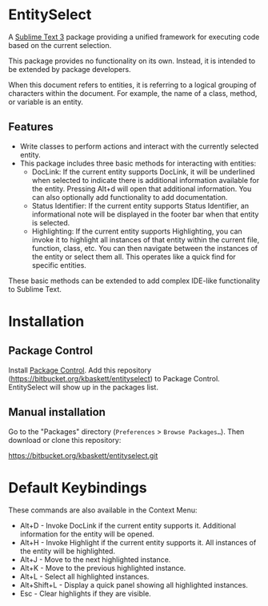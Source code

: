 # EntitySelect

A [Sublime Text 3](http://www.sublimetext.com/) package providing a unified 
framework for executing code based on the current selection.

This package provides no functionality on its own. Instead, it is intended to 
be extended by package developers.

When this document refers to entities, it is referring to a logical grouping 
of characters within the document. For example, the name of a class, method,
or variable is an entity. 

## Features

*   Write classes to perform actions and interact with the currently selected
    entity.
*   This package includes three basic methods for interacting with entities:
    *   DocLink: If the current entity supports DocLink, it will be underlined 
        when selected to indicate there is additional information available 
        for the entity. Pressing Alt+d will open that additional information.
        You can also optionally add functionality to add documentation.
    *   Status Identifier: If the current entity supports Status Identifier, 
        an informational note will be displayed in the footer bar when that 
        entity is selected.
    *   Highlighting: If the current entity supports Highlighting, you can 
        invoke it to highlight all instances of that entity within the current 
        file, function, class, etc. You can then navigate between the 
        instances of the entity or select them all. This operates like a quick
        find for specific entities.

These basic methods can be extended to add complex IDE-like functionality to 
Sublime Text.

# Installation

## Package Control

Install [Package Control](http://wbond.net/sublime_packages/package_control). Add this repository (https://bitbucket.org/kbaskett/entityselect) to Package Control. EntitySelect will show up in the packages list.

## Manual installation

Go to the "Packages" directory (`Preferences` > `Browse Packages…`). Then download or clone this repository:

https://bitbucket.org/kbaskett/entityselect.git

# Default Keybindings
These commands are also available in the Context Menu:
  
*   Alt+D - Invoke DocLink if the current entity supports it. Additional 
    information for the entity will be opened.
*   Alt+H - Invoke Highlight if the current entity supports it. All instances 
    of the entity will be highlighted.
*   Alt+J - Move to the next highlighted instance.
*   Alt+K - Move to the previous highlighted instance.
*   Alt+L - Select all highlighted instances.
*   Alt+Shift+L - Display a quick panel showing all highlighted instances.
*   Esc - Clear highlights if they are visible.

